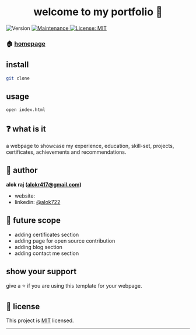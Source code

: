 <h1 align="center">welcome to my portfolio 👋</h1>
<p>
  <img alt="Version" src="https://img.shields.io/badge/version-3.1.0-blue.svg?cacheSeconds=2592000" />
  <a href="https://github.com/open-devs/fastify-typescript-generator/graphs/commit-activity" target="_blank">
    <img alt="Maintenance" src="https://img.shields.io/badge/Maintained-yes-blue.svg" />
  </a>
  <a href="https://github.com/open-devs/fastify-typescript-generator/blob/master/LICENSE" target="_blank">
    <img alt="License: MIT" src="https://img.shields.io/github/license/open-devs/fastify-typescript-generator" />
  </a>
</p>

### 🏠 [homepage]()

## install

```sh
git clone 
```

## usage

```sh
open index.html
```

## ❓ what is it

a webpage to showcase my experience, education, skill-set, projects, certificates, achievements and recommendations.

## 👤 author

**alok raj (alokr417@gmail.com)**

- website: 
- linkedin: [@alok722](https://linkedin.com/in/Sakalya100)

## 🚀 future scope

- adding certificates section
- adding page for open source contribution
- adding blog section
- adding contact me section

## show your support

give a ⭐️ if you are using this template for your webpage.

## 📝 license

This project is [MIT](https://github.com/alok722/alokraj/blob/master/LICENSE) licensed.

---
